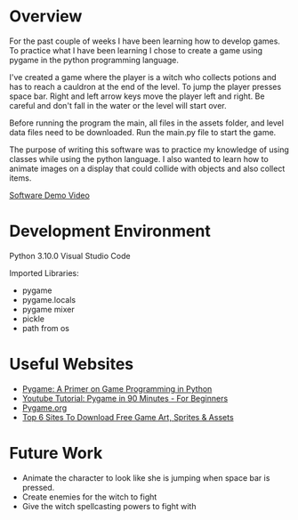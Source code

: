 # Overview

For the past couple of weeks I have been learning how to develop games. To practice what I have been learning I chose to create a game using pygame in the python programming language.

I've created a game where the player is a witch who collects potions and has to reach a cauldron at the end of the level. To jump the player presses space bar. Right and left arrow keys move the player left and right. Be careful and don't fall in the water or the level will start over.

Before running the program the main, all files in the assets folder, and level data files need to be downloaded. Run the main.py file to start the game. 

The purpose of writing this software was to practice my knowledge of using classes while using the python language. I also wanted to learn how to animate images on a display that could collide with objects and also collect items.


[Software Demo Video](https://youtu.be/cs6ZjQcyIvk)

# Development Environment

Python 3.10.0 
Visual Studio Code

Imported Libraries:
* pygame
* pygame.locals
* pygame mixer
* pickle
* path from os


# Useful Websites

* [Pygame: A Primer on Game Programming in Python](https://realpython.com/pygame-a-primer/)
* [Youtube Tutorial: Pygame in 90 Minutes - For Beginners](https://www.youtube.com/watch?v=jO6qQDNa2UY)
* [Pygame.org](https://www.pygame.org/)
* [Top 6 Sites To Download Free Game Art, Sprites & Assets](https://conceptartempire.com/free-game-art-sites/)

# Future Work

* Animate the character to look like she is jumping when space bar is pressed.
* Create enemies for the witch to fight
* Give the witch spellcasting powers to fight with
